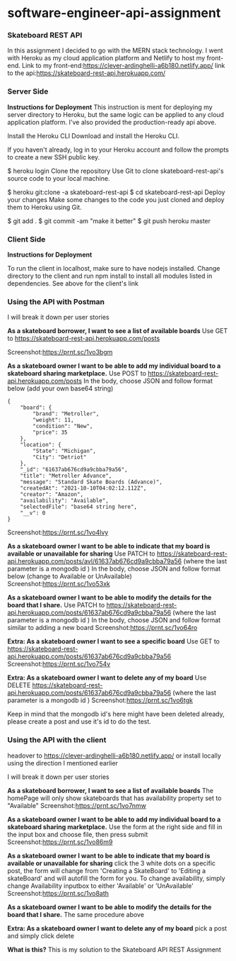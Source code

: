 # software-engineer-api-assignment

### Skateboard REST API

In this assignment I decided to go with the MERN stack technology.  I went with Heroku as my cloud application platform and Netlify to host my front-end.
Link to my front-end:https://clever-ardinghelli-a6b180.netlify.app/
link to the api:https://skateboard-rest-api.herokuapp.com/

### Server Side
**Instructions for Deployment**
This instruction is ment for deploying my server directory to Heroku, but the same logic can be applied to any cloud application platform. I've also provided the production-ready api above.


Install the Heroku CLI
Download and install the Heroku CLI.

If you haven't already, log in to your Heroku account and follow the prompts to create a new SSH public key.

$ heroku login
Clone the repository
Use Git to clone skateboard-rest-api's source code to your local machine.

$ heroku git:clone -a skateboard-rest-api
$ cd skateboard-rest-api
Deploy your changes
Make some changes to the code you just cloned and deploy them to Heroku using Git.

$ git add .
$ git commit -am "make it better"
$ git push heroku master


### Client Side
**Instructions for Deployment**

To run the client in localhost, make sure to have nodejs installed.
Change directory to the client and run npm install to install all modules listed in dependencies.
See above for the client's link 

### Using the API with Postman
I will break it down per user stories

**As a skateboard borrower, I want to see a list of available boards**
Use GET to https://skateboard-rest-api.herokuapp.com/posts

Screenshot:https://prnt.sc/1vo3bgm

**As a skateboard owner I want to be able to add my individual board to a skateboard sharing marketplace.**
Use POST to https://skateboard-rest-api.herokuapp.com/posts
In the body, choose JSON and follow format below (add your own base64 string)
	
	{
        "board": {
            "brand": "Metroller",
            "weight": 11,
            "condition": "New",
            "price": 35
        },
        "location": {
            "State": "Michigan",
            "City": "Detriot"
        },
        "_id": "61637ab676cd9a9cbba79a56",
        "title": "Metroller Advance",
        "message": "Standard Skate Boards (Advance)",
        "createdAt": "2021-10-10T04:02:12.112Z",
        "creator": "Amazon",
        "availability": "Available",
        "selectedFile": "base64 string here",
        "__v": 0
    }

Screenshot:https://prnt.sc/1vo4lvy

**As a skateboard owner I want to be able to indicate that my board is available or unavailable for sharing**
Use PATCH to https://skateboard-rest-api.herokuapp.com/posts/avl/61637ab676cd9a9cbba79a56  (where the last parameter is a mongodb id )
In the body, choose JSON and follow format below (change to Available or UnAvailable)
Screenshot:https://prnt.sc/1vo53xk

**As a skateboard owner I want to be able to modify the details for the board that I share.**
Use PATCH to https://skateboard-rest-api.herokuapp.com/posts/61637ab676cd9a9cbba79a56  (where the last parameter is a mongodb id )
In the body, choose JSON and follow format similar to adding a new board
Screenshot:https://prnt.sc/1vo64ro

**Extra: As a skateboard owner I want to see a specific board**
Use GET to https://skateboard-rest-api.herokuapp.com/posts/61637ab676cd9a9cbba79a56
Screenshot:https://prnt.sc/1vo754v

**Extra: As a skateboard owner I want to delete any of my board**
Use DELETE https://skateboard-rest-api.herokuapp.com/posts/61637ab676cd9a9cbba79a56 (where the last parameter is a mongodb id )
Screenshot:https://prnt.sc/1vo6tgk

Keep in mind that the mongodb id's here might have been deleted already, please create a post and use it's id to do the test.

### Using the API with the client
headover to https://clever-ardinghelli-a6b180.netlify.app/ or install locally using the direction I mentioned earlier

I will break it down per user stories

**As a skateboard borrower, I want to see a list of available boards**
The homePage will only show skateboards that has availability property set to "Available"
Screenshot:https://prnt.sc/1vo7nmw

**As a skateboard owner I want to be able to add my individual board to a skateboard sharing marketplace.**
Use the form at the right side and fill in the input box and choose file, then press submit
Screenshot:https://prnt.sc/1vo86m9

**As a skateboard owner I want to be able to indicate that my board is available or unavailable for sharing**
click the 3 white dots on a specific post, the form will change from 'Creating a SkateBoard' to  'Editing a skateBoard'
and will autofill the form for you. To change availability, simply change Availability inputbox to either 'Available' or 'UnAvailable'
Screenshot:https://prnt.sc/1vo8ath

**As a skateboard owner I want to be able to modify the details for the board that I share.**
The same procedure above


**Extra: As a skateboard owner I want to delete any of my board**
pick a post and simply click delete



**What is this?**
This is my solution to the Skateboard API REST Assignment
